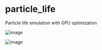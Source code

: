# particle_life

Particle life simulation with GPU optimization

![image](https://user-images.githubusercontent.com/4711859/220217493-9b60dad1-51f1-49ef-925f-439232d07c76.png)

![image](https://user-images.githubusercontent.com/4711859/220217528-36e3d0db-19a2-4124-989a-dc5f0b7c6138.png)

